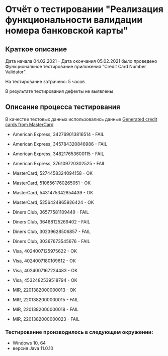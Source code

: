 # Отчёт о тестировании "Реализация функциональности валидации номера банковской карты"

## Краткое описание
Дата начала 04.02.2021 - Дата окончания 05.02.2021 было проведено Функциональное тестирование приложения "Credit Card Number Validator".

На тестирование затрачено: 5 часов

В результате тестирования дефекты не выявлены

## Описание процесса тестирования

В качестве тестовых данных использовались данные [Generated credit cards from MasterCard](https://www.getcreditcardnumbers.com/generated-credit-card-numbers)

- American Express, 342769013816514 - FAIL
- American Express, 345784320846986 - FAIL
- American Express, 348217653600115 - FAIL
- American Express, 376109720302525 - FAIL

  
- MasterCard, 5274458324094158 - OK
- MasterCard, 5106561760265051 - OK
- MasterCard, 5431475342854439 - OK
- MasterCard, 5256424865926424 - OK
  

- Diners Club, 36577581109449 - FAIL
- Diners Club, 36488125269402 - FAIL
- Diners Club, 30239628506857 - FAIL
- Diners Club, 30367673545676 - FAIL


- Visa, 4024007125975622 - OK
- Visa, 4024007180109612 - OK
- Visa, 4024007167224483 - OK
- Visa, 4532482539518794 - OK


- MIR, 2201382000000013 - OK
- MIR, 2201382000000015 - FAIL
- MIR, 2201382000000018 - FAIL
- MIR, 2201382000000023 - FAIL



### Тестирование производилось в следующем окружении:

- Windows 10, 64
- версия Java 11.0.10
